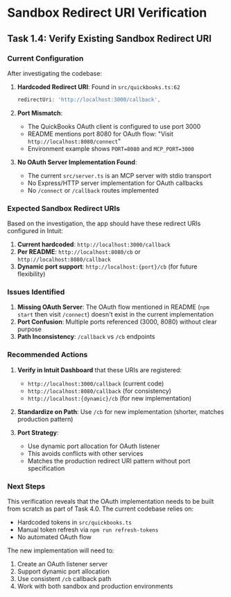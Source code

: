 # Sandbox Redirect URI Verification

## Task 1.4: Verify Existing Sandbox Redirect URI

### Current Configuration

After investigating the codebase:

1. **Hardcoded Redirect URI**: Found in `src/quickbooks.ts:62`
   ```typescript
   redirectUri: 'http://localhost:3000/callback',
   ```

2. **Port Mismatch**: 
   - The QuickBooks OAuth client is configured to use port 3000
   - README mentions port 8080 for OAuth flow: "Visit `http://localhost:8080/connect`"
   - Environment example shows `PORT=8080` and `MCP_PORT=3000`

3. **No OAuth Server Implementation Found**:
   - The current `src/server.ts` is an MCP server with stdio transport
   - No Express/HTTP server implementation for OAuth callbacks
   - No `/connect` or `/callback` routes implemented

### Expected Sandbox Redirect URIs

Based on the investigation, the app should have these redirect URIs configured in Intuit:

1. **Current hardcoded**: `http://localhost:3000/callback`
2. **Per README**: `http://localhost:8080/cb` or `http://localhost:8080/callback`
3. **Dynamic port support**: `http://localhost:{port}/cb` (for future flexibility)

### Issues Identified

1. **Missing OAuth Server**: The OAuth flow mentioned in README (`npm start` then visit `/connect`) doesn't exist in the current implementation
2. **Port Confusion**: Multiple ports referenced (3000, 8080) without clear purpose
3. **Path Inconsistency**: `/callback` vs `/cb` endpoints

### Recommended Actions

1. **Verify in Intuit Dashboard** that these URIs are registered:
   - `http://localhost:3000/callback` (current code)
   - `http://localhost:8080/callback` (for consistency)
   - `http://localhost:{dynamic}/cb` (for new implementation)

2. **Standardize on Path**: Use `/cb` for new implementation (shorter, matches production pattern)

3. **Port Strategy**:
   - Use dynamic port allocation for OAuth listener
   - This avoids conflicts with other services
   - Matches the production redirect URI pattern without port specification

### Next Steps

This verification reveals that the OAuth implementation needs to be built from scratch as part of Task 4.0. The current codebase relies on:
- Hardcoded tokens in `src/quickbooks.ts`
- Manual token refresh via `npm run refresh-tokens`
- No automated OAuth flow

The new implementation will need to:
1. Create an OAuth listener server
2. Support dynamic port allocation
3. Use consistent `/cb` callback path
4. Work with both sandbox and production environments